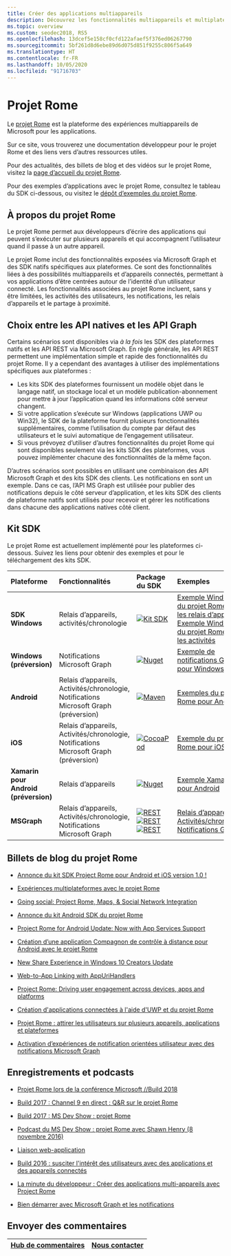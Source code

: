 ```yaml
---
title: Créer des applications multiappareils
description: Découvrez les fonctionnalités multiappareils et multiplateformes activées pour les applications Windows 10 avec le projet Rome.
ms.topic: overview
ms.custom: seodec2018, RS5
ms.openlocfilehash: 13dcef5e158cf0cfd122afaef5f376ed06267790
ms.sourcegitcommit: 5bf261d8d6ebe89d6d075d851f9255c806f5a649
ms.translationtype: HT
ms.contentlocale: fr-FR
ms.lasthandoff: 10/05/2020
ms.locfileid: "91716703"
---
```

# <a name="project-rome"></a>Projet Rome

Le [projet Rome](https://developer.microsoft.com/windows/project-rome) est la plateforme des expériences multiappareils de Microsoft pour les applications. 

Sur ce site, vous trouverez une documentation développeur pour le projet Rome et des liens vers d’autres ressources utiles.

Pour des actualités, des billets de blog et des vidéos sur le projet Rome, visitez la [page d’accueil du projet Rome](https://developer.microsoft.com/windows/project-rome).

Pour des exemples d’applications avec le projet Rome, consultez le tableau du SDK ci-dessous, ou visitez le [dépôt d’exemples du projet Rome](https://github.com/Microsoft/project-rome).

## <a name="about-project-rome"></a>À propos du projet Rome

Le projet Rome permet aux développeurs d’écrire des applications qui peuvent s’exécuter sur plusieurs appareils et qui accompagnent l’utilisateur quand il passe à un autre appareil.

Le projet Rome inclut des fonctionnalités exposées via Microsoft Graph et des SDK natifs spécifiques aux plateformes. Ce sont des fonctionnalités liées à des possibilités multiappareils et d’appareils connectés, permettant à vos applications d’être centrées autour de l’identité d’un utilisateur connecté. Les fonctionnalités associées au projet Rome incluent, sans y être limitées, les activités des utilisateurs, les notifications, les relais d’appareils et le partage à proximité.

## <a name="choosing-between-native-apis-and-graph-apis"></a>Choix entre les API natives et les API Graph

Certains scénarios sont disponibles via *à la fois* les SDK des plateformes natifs et les API REST via Microsoft Graph. En règle générale, les API REST permettent une implémentation simple et rapide des fonctionnalités du projet Rome. Il y a cependant des avantages à utiliser des implémentations spécifiques aux plateformes :

* Les kits SDK des plateformes fournissent un modèle objet dans le langage natif, un stockage local et un modèle publication-abonnement pour mettre à jour l’application quand les informations côté serveur changent.
* Si votre application s’exécute sur Windows (applications UWP ou Win32), le SDK de la plateforme fournit plusieurs fonctionnalités supplémentaires, comme l’utilisation du compte par défaut des utilisateurs et le suivi automatique de l’engagement utilisateur.
* Si vous prévoyez d’utiliser d’autres fonctionnalités du projet Rome qui sont disponibles seulement via les kits SDK des plateformes, vous pouvez implémenter chacune des fonctionnalités de la même façon.

D’autres scénarios sont possibles en utilisant une combinaison des API Microsoft Graph et des kits SDK des clients. Les notifications en sont un exemple. Dans ce cas, l’API MS Graph est utilisée pour publier des notifications depuis le côté serveur d’application, et les kits SDK des clients de plateforme natifs sont utilisés pour recevoir et gérer les notifications dans chacune des applications natives côté client.

## <a name="sdk"></a>Kit SDK

Le projet Rome est actuellement implémenté pour les plateformes ci-dessous. Suivez les liens pour obtenir des exemples et pour le téléchargement des kits SDK.

[windows-sdk]:             https://developer.microsoft.com/windows/downloads
[windows-sdk-badge]:       https://img.shields.io/badge/sdk-April%202018%20Update-brightgreen.svg
[windows-drsample]:        https://github.com/Microsoft/Windows-universal-samples/tree/master/Samples/RemoteSystems
[windows-afsample]:        https://github.com/Microsoft/Windows-universal-samples/tree/master/Samples/UserActivity 

[winredist-sdk]:           https://www.nuget.org/packages/Microsoft.ConnectedDevices.UserNotifications
[winredist-sdk-badge]:     https://img.shields.io/nuget/v/Microsoft.ConnectedDevices.UserNotifications.svg
[winredist-sample]:        https://github.com/microsoft/project-rome/tree/master/Windows/samples

[xamarin-sdk]:             https://www.nuget.org/packages/Microsoft.ConnectedDevices.Xamarin.Droid
[xamarin-sdk-badge]:       https://img.shields.io/nuget/v/Microsoft.ConnectedDevices.Xamarin.Droid.svg
[xamarin-sample]:          https://github.com/Microsoft/project-rome/tree/0.8.1/Xamarin/samples

[ios-sdk]:                 https://cocoapods.org/pods/ProjectRomeSdk
[ios-sdk-badge]:           https://img.shields.io/cocoapods/v/ProjectRomeSdk.svg
[ios-sample]:              https://github.com/microsoft/project-rome/tree/master/iOS/samples

[android-sdk]:             https://bintray.com/connecteddevices/maven/com.microsoft.connecteddevices%3Aconnecteddevices-sdk/_latestVersion
[android-sdk-badge]:       https://api.bintray.com/packages/connecteddevices/maven/com.microsoft.connecteddevices%3Aconnecteddevices-sdk/images/download.svg
[android-sample]:          https://github.com/microsoft/project-rome/tree/master/Android/samples

[graph-relay]:             https://developer.microsoft.com/graph/docs/api-reference/beta/resources/project_rome_overview
[graph-activities]:        https://developer.microsoft.com/graph/docs/api-reference/v1.0/resources/activity-feed-api-overview
[graph-notification]:      https://developer.microsoft.com/graph/docs/api-reference/beta/resources/notifications-api-overview

[graph-relay-badge]:       https://img.shields.io/badge/Device_Relay-Beta-orange.svg
[graph-activities-badge]:  https://img.shields.io/badge/Activities-1.0-brightgreen.svg
[graph-notification-badge]:https://img.shields.io/badge/Graph_Notifications-Beta-orange.svg

[graph-relay-sample]:        https://developer.microsoft.com/graph/docs/api-reference/beta/resources/project_rome_overview
[graph-activities-sample]:   https://developer.microsoft.com/graph/docs/api-reference/v1.0/resources/activity-feed-api-overview
[graph-notification-sample]: https://developer.microsoft.com/graph/docs/api-reference/beta/resources/notifications-api-overview



|   Plateforme                        | Fonctionnalités                                                         |           Package du SDK                          |   Exemples                                       |
| :-------------------------------- | :--------------------------------------------------------------- |:---------------------------------------------- | :---------------------------------------------- |
| **SDK Windows**                   | Relais d’appareils, activités/chronologie                                | [![Kit SDK][windows-sdk-badge]][windows-sdk]       | [Exemple Windows du projet Rome pour les relais d’appareils][windows-drsample] <br> [Exemple Windows du projet Rome pour les activités][windows-afsample]
| **Windows (préversion)**             |                                    Notifications Microsoft Graph | [![Nuget][winredist-sdk-badge]][winredist-sdk] | [Exemple de notifications Graph pour Windows][winredist-sample] 
| **Android**             | Relais d’appareils, Activités/chronologie, Notifications Microsoft Graph (préversion) | [![Maven][android-sdk-badge]][android-sdk]     | [Exemples du projet Rome pour Android][android-sample]
| **iOS**                 | Relais d’appareils, Activités/chronologie, Notifications Microsoft Graph (préversion) | [![CocoaPod][ios-sdk-badge]][ios-sdk]          | [Exemple du projet Rome pour iOS][ios-sample]
| **Xamarin pour Android (préversion)** | Relais d’appareils                                                     | [![Nuget][xamarin-sdk-badge]][xamarin-sdk]     | [Exemple Xamarin pour Android][xamarin-sample]
| **MSGraph**                       | Relais d’appareils, Activités/chronologie, Notifications Microsoft Graph | [![REST][graph-relay-badge]][graph-relay]<br> [![REST][graph-activities-badge]][graph-activities]<br>[![REST][graph-notification-badge]][graph-notification]          | [Relais d’appareils][graph-relay-sample]<br>[Activités/chronologie][graph-activities-sample]<br>[Notifications Graph][graph-notification-sample]

## <a name="project-rome-blog-posts"></a>Billets de blog du projet Rome
* [Annonce du kit SDK Project Rome pour Android et iOS version 1.0 !](https://blogs.windows.com/windowsdeveloper/2019/01/29/announcing-project-rome-sdk-for-android-and-ios-version-1-0/)

* [Expériences multiplateformes avec le projet Rome](https://blogs.windows.com/buildingapps/2016/10/11/cross-device-experience-with-project-rome/#iQTseFlAMJRopU9k.97)

* [Going social: Project Rome, Maps, & Social Network Integration](https://blogs.windows.com/buildingapps/2016/10/27/going-social-project-rome-maps-social-network-integration-app-dev-on-xbox-series/#SCfoEZ1q8c1yBMei.97)

* [Annonce du kit Android SDK du projet Rome](https://blogs.windows.com/buildingapps/2017/02/08/announcing-project-rome-android-sdk/#obDkvwkXOGa3tcTx.97)

* [Project Rome for Android Update: Now with App Services Support](https://blogs.windows.com/buildingapps/2017/03/23/project-rome-android-update-now-app-services-support/#DBm1Ic4JX8vXv2h0.97)

* [Création d’une application Compagnon de contrôle à distance pour Android avec le projet Rome](https://devblogs.microsoft.com/xamarin/building-remote-control-companion-app-android-project-rome/)

* [New Share Experience in Windows 10 Creators Update](https://blogs.windows.com/buildingapps/2017/04/06/new-share-experience-windows-10-creators-update/#OGskrWcLLlrCTCSH.97)

* [Web-to-App Linking with AppUriHandlers](https://blogs.windows.com/buildingapps/2016/10/14/web-to-app-linking-with-appurihandlers/#fIh7USaxBYS8JqfT.97)

* [Project Rome: Driving user engagement across devices, apps and platforms](https://blogs.windows.com/windowsdeveloper/2017/05/16/project-rome-driving-user-engagement-across-devices-apps-platforms/#jsUX3bEM6c8SpkIF.97)

* [Création d'applications connectées à l'aide d'UWP et du projet Rome](https://docs.microsoft.com/archive/msdn-magazine/2018/may/universal-windows-platform-building-connected-apps-with-uwp-and-project-rome)

* [Projet Rome : attirer les utilisateurs sur plusieurs appareils, applications et plateformes](https://blogs.windows.com/windowsdeveloper/2017/05/16/project-rome-driving-user-engagement-across-devices-apps-platforms/#hZYfcfYVCFfBv0pS.97)

* [Activation d’expériences de notification orientées utilisateur avec des notifications Microsoft Graph](https://docs.microsoft.com/graph/notifications-concept-overview)

## <a name="podcasts-and-recordings"></a>Enregistrements et podcasts

* [Projet Rome lors de la conférence Microsoft //Build 2018](https://channel9.msdn.com/Events/Build/2018/BRK2417)

* [Build 2017 : Channel 9 en direct : Q&R sur le projet Rome](https://channel9.msdn.com/Events/Build/2017/C9R11)

* [Build 2017 : MS Dev Show : projet Rome](https://channel9.msdn.com/Shows/msdevshow/Episode-153-Project-Rome-with-Vikas-Bhatia-and-Shawn-Henry)

* [Podcast du MS Dev Show : projet Rome avec Shawn Henry (8 novembre 2016)](https://msdevshow.com/2016/11/project-rome-with-shawn-henry/)

* [Liaison web-application](https://docs.microsoft.com/windows/uwp/launch-resume/web-to-app-linking)

* [Build 2016 : susciter l'intérêt des utilisateurs avec des applications et des appareils connectés](https://channel9.msdn.com/Events/Build/2016/B831)

* [La minute du développeur : Créer des applications multi-appareils avec Project Rome](https://www.youtube.com/watch?v=7jn-kooKE8U)

* [Bien démarrer avec Microsoft Graph et les notifications](https://www.youtube.com/watch?v=cmpPFhrS8ZA)

## <a name="give-feedback"></a>Envoyer des commentaires

|[Hub de commentaires](https://support.microsoft.com/help/4021566/windows-10-send-feedback-to-microsoft-with-feedback-hub-app)|[Nous contacter](mailto:projectrometeam@microsoft.com)|
|-----|-----|

